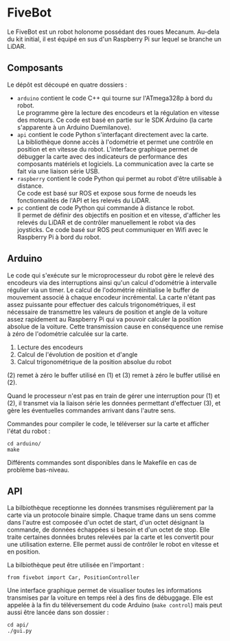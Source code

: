 # FiveBot

Le FiveBot est un robot holonome possédant des roues Mecanum.
Au-dela du kit initial, il est équipé en sus d'un Raspberry Pi sur lequel se branche un LiDAR.

## Composants

Le dépôt est découpé en quatre dossiers :
  - `arduino` contient le code C++ qui tourne sur l'ATmega328p à bord du robot.  
    Le programme gère la lecture des encodeurs et la régulation en vitesse des moteurs.
    Ce code est basé en partie sur le SDK Arduino (la carte s'apparente à un Arduino Duemilanove).
  - `api` contient le code Python s'interfaçant directement avec la carte.  
    La bibliothèque donne accès à l'odométrie et permet une contrôle en position et en vitesse du robot.
    L'interface graphique permet de débugger la carte avec des indicateurs de performance des composants matériels et logiciels.
    La communication avec la carte se fait via une liaison série USB.
  - `raspberry` contient le code Python qui permet au robot d'être utilisable à distance.  
    Ce code est basé sur ROS et expose sous forme de noeuds les fonctionnalités de l'API et les relevés du LiDAR.
  - `pc` contient de code Python qui commande à distance le robot.  
    Il permet de définir des objectifs en position et en vitesse, d'afficher les relevés du LiDAR et de contrôler manuellement le robot via des joysticks.
    Ce code basé sur ROS peut communiquer en Wifi avec le Raspberry Pi à bord du robot.

## Arduino

Le code qui s'exécute sur le microprocesseur du robot gère le relevé des encodeurs via des interruptions ainsi qu'un calcul d'odométrie à intervalle régulier via un timer. Le calcul de l'odométrie réinitialise le buffer de mouvement associé à chaque encodeur incrémental. La carte n'étant pas assez puissante pour effectuer des calculs trigonométriques, il est nécessaire de transmettre les valeurs de position et angle de la voiture assez rapidement au Raspberry Pi qui va pouvoir calculer la position absolue de la voiture. Cette transmission cause en conséquence une remise à zéro de l'odométrie calculée sur la carte.

 1. Lecture des encodeurs
 2. Calcul de l'évolution de position et d'angle
 3. Calcul trigonométrique de la position absolue du robot

(2) remet à zéro le buffer utilisé en (1) et (3) remet à zéro le buffer utilisé en (2).

Quand le processeur n'est pas en train de gérer une interruption pour (1) et (2), il transmet via la liaison série les données permettant d'effectuer (3), et gère les éventuelles commandes arrivant dans l'autre sens.

Commandes pour compiler le code, le téléverser sur la carte et afficher l'état du robot :

    cd arduino/
    make

Différents commandes sont disponibles dans le Makefile en cas de problème bas-niveau.

## API

La bilbiothèque receptionne les données transmises régulièrement par la carte via un protocole binaire simple. Chaque trame dans un sens comme dans l'autre est composée d'un octet de start, d'un octet désignant la commande, de données échappées si besoin et d'un octet de stop. Elle traite certaines données brutes relevées par la carte et les convertit pour une utilisation externe. Elle permet aussi de contrôler le robot en vitesse et en position.

La bilbiothèque peut être utilisée en l'important :

    from fivebot import Car, PositionController

Une interface graphique permet de visualiser toutes les informations transmises par la voiture en temps réel à des fins de débuggage. Elle est appelée à la fin du téléversement du code Arduino (`make control`) mais peut aussi être lancée dans son dossier :

    cd api/
    ./gui.py
